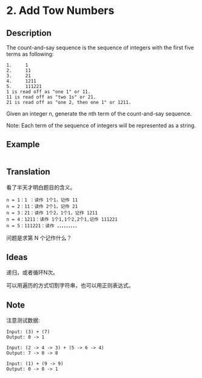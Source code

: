 # 2. Add Tow Numbers
## Description
The count-and-say sequence is the sequence of integers with the first five terms as following:

```$xslt
1.     1
2.     11
3.     21
4.     1211
5.     111221
1 is read off as "one 1" or 11.
11 is read off as "two 1s" or 21.
21 is read off as "one 2, then one 1" or 1211.
```
Given an integer n, generate the nth term of the count-and-say sequence.

Note: Each term of the sequence of integers will be represented as a string.

## Example
```$xslt

```
## Translation
看了半天才明白题目的含义。
```$xslt
n = 1：1 ：读作 1个1，记作 11
n = 2：11：读作 2个1，记作 21
n = 3：21：读作 1个2，1个1，记作 1211
n = 4：1211：读作 1个1,1个2,2个1,记作 111221
n = 5：111221：读作 ，，，，，，，，，
```
问题是求第 N 个记作什么？
## Ideas
递归，或者循环N次。

可以用遍历的方式切割字符串，也可以用正则表达式。

## Note
注意测试数据:

```$xslt
Input: (3) + (7)
Output: 0 -> 1

Input: (2 -> 4 -> 3) + (5 -> 6 -> 4)
Output: 7 -> 0 -> 8

Input: (1) + (9 -> 9)
Output: 0 -> 0 -> 1
``` 